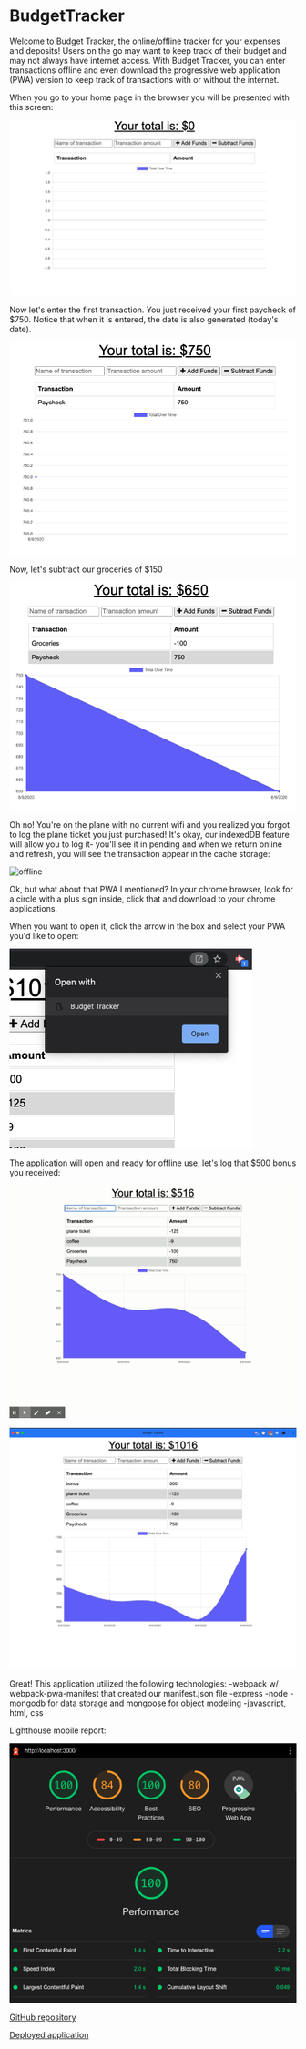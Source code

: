 # BudgetTracker

Welcome to Budget Tracker, the online/offline tracker for your expenses and deposits! Users on the go may want to keep track of their budget and may not always have internet access. With Budget Tracker, you can enter transactions offline and even download the progressive web application (PWA) version to keep track of transactions with or without the internet. 

When you go to your home page in the browser you will be presented with this screen:

![budgettracker](/public/images/Home.png)


Now let's enter the first transaction. You just received your first paycheck of $750. Notice that when it is entered, the date is also generated (today's date). 

![transaction](/public/images/inittransaction.png)

Now, let's subtract our groceries of $150

![expense](/Develop/public/images/expense.png)

Oh no! You're on the plane with no current wifi and you realized you forgot to log the plane ticket you just purchased! It's okay, our indexedDB feature will allow you to log it- you'll see it in pending and when we return online and refresh, you will see the transaction appear in the cache storage:

![offline](/public/images/offline.gif)

Ok, but what about that PWA I mentioned? In your chrome browser, look for a circle with a plus sign inside, click that and download to your chrome applications. 
 
 When you want to open it, click the arrow in the box and select your PWA you'd like to open:

 ![pwa](/public/images/clickme.png)

 The application will open and ready for offline use, let's log that $500 bonus you received:

  ![pwa](/public/images/pwa.gif)

   ![pwa](/public/images/pwa.jpg)


Great! This application utilized the following technologies: 
-webpack w/ webpack-pwa-manifest that created our manifest.json file
-express 
-node
-mongodb for data storage and mongoose for object modeling
-javascript, html, css

Lighthouse mobile report:

![lighthouse](/public/images/lighthouse.jpg)

 [GitHub repository](https://github.com/NinaRocket/BudgetTracker)

 [Deployed application](https://whispering-woodland-53364.herokuapp.com/)

 